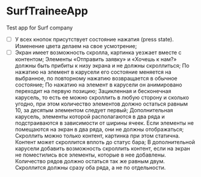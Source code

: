 # SurfTraineeApp
Test app for Surf company


- [ ] У всех кнопок присутствует состояние нажатия (press state). Изменение цвета делаем на свое усмотрение;
- [ ] Экран имеет возможность скролла, картинка уезжает вместе с контентом;
Элементы «Отправить заявку» и «Хочешь к нам?» должны быть прибиты к низу экрана и не должны скроллиться;
По нажатию на элемент в карусели его состояние меняется на выбранное, по повторному нажатию возвращается в обычное состояние;
По нажатию на элемент в карусели он анимировано переходит на первую позицию;
Зацикленная и бесконечная карусель, то есть ее можно скроллить в любую сторону и сколько угодно, при этом количество элементов должно остаться равным 10, за десятым элементом следует первый;
Дополнительная карусель, элементы которой располагаются в два ряда и подстраиваются в зависимости от ширины ячеек. Если элементы не помещаются на экран в два ряда, они не должны отображаться;
Скроллить можно только контент, картинка при этом статична. Контент может скроллится вплоть до статус бара;
В дополнительной карусели добавить возможность скроллить контент, если на экран не поместились все элементы, которые в нее добавлены. Количество рядов должно остаться так же равным двум. Скроллится должны сразу оба ряда, а не по отдельности.
